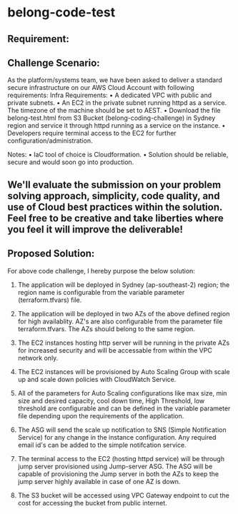 # belong-code-test
Requirement:
------------------------------------------------------------------------------------------------------------
Challenge Scenario:
------------------------------------------------------------------------------------------------------------
As the platform/systems team, we have been asked to deliver a standard secure infrastructure on our AWS Cloud Account with following requirements:
Infra Requirements:
• A dedicated VPC with public and private subnets.
• An EC2 in the private subnet running httpd as a service. The timezone of the machine should be set to AEST.
• Download the file belong-test.html from S3 Bucket (belong-coding-challenge) in Sydney region and service it through httpd running as a service on the instance.
• Developers require terminal access to the EC2 for further configuration/administration.

Notes:
• IaC tool of choice is Cloudformation.
• Solution should be reliable, secure and would soon go into production.

We'll evaluate the submission on your problem solving approach, simplicity, code quality,
and use of Cloud best practices within the solution.
Feel free to be creative and take liberties where you feel it will improve the deliverable!
------------------------------------------------------------------------------------------------------------
Proposed Solution:
------------------------------------------------------------------------------------------------------------

For above code challenge, I hereby purpose the below solution:
1. The application will be deployed in Sydney (ap-southeast-2) region; the region name is configurable from the variable parameter (terraform.tfvars) file.

2. The application will be deployed in two AZs of the above defined region for high availablity. AZ's are also configurable from the parameter file terraform.tfvars. The AZs should belong to the same region. 

3. The EC2 instances hosting http server will be running in the private AZs for increased security and will be accessable from within the VPC network only. 
4. The EC2 instances will be provisioned by Auto Scaling Group with scale up and scale down policies with CloudWatch Service. 
5. All of the parameters for Auto Scaling configurations like max size, min size and desired capacity, cool down time, High Threshold, low threshold are configurable and can be defined in the variable parameter file depending upon the requirements of the application.

4. The ASG will send the scale up notification to SNS (Simple Notification Service) for any change in the instance configuration. Any required email id's can be added to the simple notifcation service.

5. The terminal access to the EC2 (hosting httpd service) will be through jump server provisioned using Jump-server ASG. The ASG will be capable of provisioning the Jump server in both the AZs to keep the jump server highly available in case of one AZ is down.

6. The S3 bucket will be accessed using VPC Gateway endpoint to cut the cost for accessing the bucket from public internet. 

